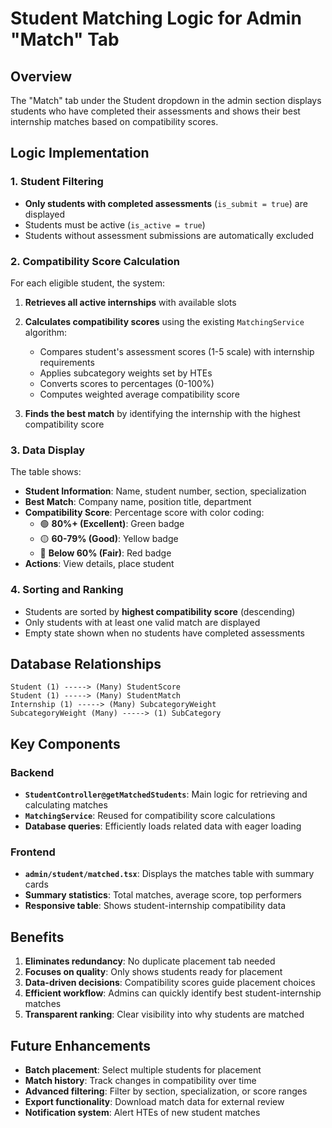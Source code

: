 # Student Matching Logic for Admin "Match" Tab

## Overview
The "Match" tab under the Student dropdown in the admin section displays students who have completed their assessments and shows their best internship matches based on compatibility scores.

## Logic Implementation

### 1. **Student Filtering**
- **Only students with completed assessments** (`is_submit = true`) are displayed
- Students must be active (`is_active = true`)
- Students without assessment submissions are automatically excluded

### 2. **Compatibility Score Calculation**
For each eligible student, the system:

1. **Retrieves all active internships** with available slots
2. **Calculates compatibility scores** using the existing `MatchingService` algorithm:
   - Compares student's assessment scores (1-5 scale) with internship requirements
   - Applies subcategory weights set by HTEs
   - Converts scores to percentages (0-100%)
   - Computes weighted average compatibility score

3. **Finds the best match** by identifying the internship with the highest compatibility score

### 3. **Data Display**
The table shows:

- **Student Information**: Name, student number, section, specialization
- **Best Match**: Company name, position title, department
- **Compatibility Score**: Percentage score with color coding:
  - 🟢 **80%+ (Excellent)**: Green badge
  - 🟡 **60-79% (Good)**: Yellow badge  
  - 🔴 **Below 60% (Fair)**: Red badge
- **Actions**: View details, place student

### 4. **Sorting and Ranking**
- Students are sorted by **highest compatibility score** (descending)
- Only students with at least one valid match are displayed
- Empty state shown when no students have completed assessments

## Database Relationships

```
Student (1) -----> (Many) StudentScore
Student (1) -----> (Many) StudentMatch
Internship (1) -----> (Many) SubcategoryWeight
SubcategoryWeight (Many) -----> (1) SubCategory
```

## Key Components

### Backend
- **`StudentController@getMatchedStudents`**: Main logic for retrieving and calculating matches
- **`MatchingService`**: Reused for compatibility score calculations
- **Database queries**: Efficiently loads related data with eager loading

### Frontend  
- **`admin/student/matched.tsx`**: Displays the matches table with summary cards
- **Summary statistics**: Total matches, average score, top performers
- **Responsive table**: Shows student-internship compatibility data

## Benefits

1. **Eliminates redundancy**: No duplicate placement tab needed
2. **Focuses on quality**: Only shows students ready for placement
3. **Data-driven decisions**: Compatibility scores guide placement choices
4. **Efficient workflow**: Admins can quickly identify best student-internship matches
5. **Transparent ranking**: Clear visibility into why students are matched

## Future Enhancements

- **Batch placement**: Select multiple students for placement
- **Match history**: Track changes in compatibility over time
- **Advanced filtering**: Filter by section, specialization, or score ranges
- **Export functionality**: Download match data for external review
- **Notification system**: Alert HTEs of new student matches
